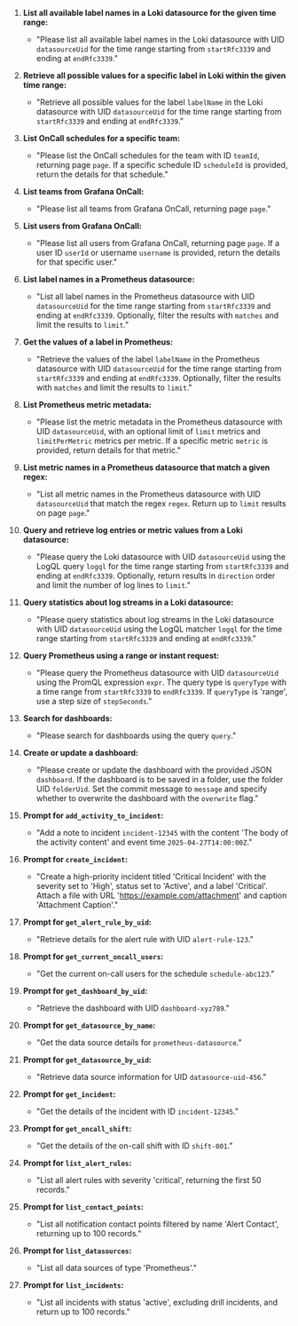 1. **List all available label names in a Loki datasource for the given time range:**

   - "Please list all available label names in the Loki datasource with UID `datasourceUid` for the time range starting from `startRfc3339` and ending at `endRfc3339`."

2. **Retrieve all possible values for a specific label in Loki within the given time range:**

   - "Retrieve all possible values for the label `labelName` in the Loki datasource with UID `datasourceUid` for the time range starting from `startRfc3339` and ending at `endRfc3339`."

3. **List OnCall schedules for a specific team:**

   - "Please list the OnCall schedules for the team with ID `teamId`, returning page `page`. If a specific schedule ID `scheduleId` is provided, return the details for that schedule."

4. **List teams from Grafana OnCall:**

   - "Please list all teams from Grafana OnCall, returning page `page`."

5. **List users from Grafana OnCall:**

   - "Please list all users from Grafana OnCall, returning page `page`. If a user ID `userId` or username `username` is provided, return the details for that specific user."

6. **List label names in a Prometheus datasource:**

   - "List all label names in the Prometheus datasource with UID `datasourceUid` for the time range starting from `startRfc3339` and ending at `endRfc3339`. Optionally, filter the results with `matches` and limit the results to `limit`."

7. **Get the values of a label in Prometheus:**

   - "Retrieve the values of the label `labelName` in the Prometheus datasource with UID `datasourceUid` for the time range starting from `startRfc3339` and ending at `endRfc3339`. Optionally, filter the results with `matches` and limit the results to `limit`."

8. **List Prometheus metric metadata:**

   - "Please list the metric metadata in the Prometheus datasource with UID `datasourceUid`, with an optional limit of `limit` metrics and `limitPerMetric` metrics per metric. If a specific metric `metric` is provided, return details for that metric."

9. **List metric names in a Prometheus datasource that match a given regex:**

   - "List all metric names in the Prometheus datasource with UID `datasourceUid` that match the regex `regex`. Return up to `limit` results on page `page`."

10. **Query and retrieve log entries or metric values from a Loki datasource:**

    - "Please query the Loki datasource with UID `datasourceUid` using the LogQL query `logql` for the time range starting from `startRfc3339` and ending at `endRfc3339`. Optionally, return results in `direction` order and limit the number of log lines to `limit`."

11. **Query statistics about log streams in a Loki datasource:**

    - "Please query statistics about log streams in the Loki datasource with UID `datasourceUid` using the LogQL matcher `logql` for the time range starting from `startRfc3339` and ending at `endRfc3339`."

12. **Query Prometheus using a range or instant request:**

    - "Please query the Prometheus datasource with UID `datasourceUid` using the PromQL expression `expr`. The query type is `queryType` with a time range from `startRfc3339` to `endRfc3339`. If `queryType` is 'range', use a step size of `stepSeconds`."

13. **Search for dashboards:**

    - "Please search for dashboards using the query `query`."

14. **Create or update a dashboard:**

    - "Please create or update the dashboard with the provided JSON `dashboard`. If the dashboard is to be saved in a folder, use the folder UID `folderUid`. Set the commit message to `message` and specify whether to overwrite the dashboard with the `overwrite` flag."

15. **Prompt for `add_activity_to_incident`:**
    - "Add a note to incident `incident-12345` with the content 'The body of the activity content' and event time `2025-04-27T14:00:00Z`."

16. **Prompt for `create_incident`:**
    - "Create a high-priority incident titled 'Critical Incident' with the severity set to 'High', status set to 'Active', and a label 'Critical'. Attach a file with URL 'https://example.com/attachment' and caption 'Attachment Caption'."

17. **Prompt for `get_alert_rule_by_uid`:**
    - "Retrieve details for the alert rule with UID `alert-rule-123`."

18. **Prompt for `get_current_oncall_users`:**
    - "Get the current on-call users for the schedule `schedule-abc123`."

19. **Prompt for `get_dashboard_by_uid`:**
    - "Retrieve the dashboard with UID `dashboard-xyz789`."

20. **Prompt for `get_datasource_by_name`:**
    - "Get the data source details for `prometheus-datasource`."

21. **Prompt for `get_datasource_by_uid`:**
    - "Retrieve data source information for UID `datasource-uid-456`."

22. **Prompt for `get_incident`:**
    - "Get the details of the incident with ID `incident-12345`."

23. **Prompt for `get_oncall_shift`:**
    - "Get the details of the on-call shift with ID `shift-001`."

24. **Prompt for `list_alert_rules`:**
    - "List all alert rules with severity 'critical', returning the first 50 records."

25. **Prompt for `list_contact_points`:**
    - "List all notification contact points filtered by name 'Alert Contact', returning up to 100 records."

26. **Prompt for `list_datasources`:**
    - "List all data sources of type 'Prometheus'."

27. **Prompt for `list_incidents`:**
    - "List all incidents with status 'active', excluding drill incidents, and return up to 100 records."

